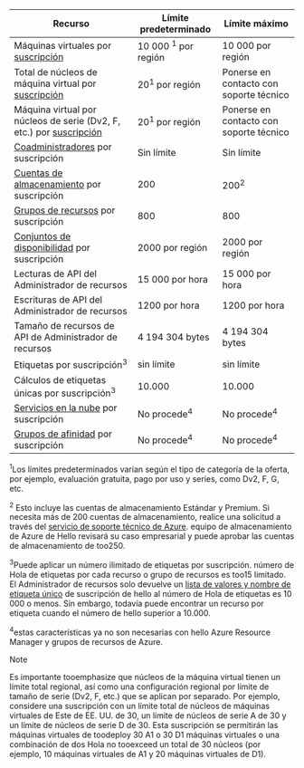 | Recurso | Límite predeterminado | Límite máximo |
| --- | --- | --- |
| Máquinas virtuales por [suscripción](../articles/billing-buy-sign-up-azure-subscription.md) |10 000 <sup>1</sup> por región |10 000 por región |
| Total de núcleos de máquina virtual por [suscripción](../articles/billing-buy-sign-up-azure-subscription.md) |20<sup>1</sup> por región | Ponerse en contacto con soporte técnico |
| Máquina virtual por núcleos de serie (Dv2, F, etc.) por [suscripción](../articles/billing-buy-sign-up-azure-subscription.md) |20<sup>1</sup> por región | Ponerse en contacto con soporte técnico |
| [Coadministradores](../articles/billing-add-change-azure-subscription-administrator.md) por suscripción |Sin límite |Sin límite |
| [Cuentas de almacenamiento](../articles/storage/common/storage-create-storage-account.md) por suscripción |200 |200<sup>2</sup> |
| [Grupos de recursos](../articles/azure-resource-manager/resource-group-overview.md) por suscripción |800 |800 |
| [Conjuntos de disponibilidad](../articles/virtual-machines/windows/manage-availability.md#configure-multiple-virtual-machines-in-an-availability-set-for-redundancy) por suscripción |2000 por región |2000 por región |
| Lecturas de API del Administrador de recursos |15 000 por hora |15 000 por hora |
| Escrituras de API del Administrador de recursos |1200 por hora |1200 por hora |
| Tamaño de recursos de API de Administrador de recursos |4 194 304 bytes |4 194 304 bytes |
| Etiquetas por suscripción<sup>3</sup> |sin límite |sin límite |
| Cálculos de etiquetas únicas por suscripción<sup>3</sup> | 10.000 | 10.000 |
| [Servicios en la nube](../articles/cloud-services/cloud-services-choose-me.md) por suscripción |No procede<sup>4</sup> |No procede<sup>4</sup> |
| [Grupos de afinidad](../articles/virtual-network/virtual-networks-migrate-to-regional-vnet.md) por suscripción |No procede<sup>4</sup> |No procede<sup>4</sup> |

<sup>1</sup>Los límites predeterminados varían según el tipo de categoría de la oferta, por ejemplo, evaluación gratuita, pago por uso y series, como Dv2, F, G, etc.

<sup>2</sup> Esto incluye las cuentas de almacenamiento Estándar y Premium. Si necesita más de 200 cuentas de almacenamiento, realice una solicitud a través del [servicio de soporte técnico de Azure](https://azure.microsoft.com/support/faq/). equipo de almacenamiento de Azure de Hello revisará su caso empresarial y puede aprobar las cuentas de almacenamiento de too250.

<sup>3</sup>Puede aplicar un número ilimitado de etiquetas por suscripción. número de Hola de etiquetas por cada recurso o grupo de recursos es too15 limitado. El Administrador de recursos solo devuelve un [lista de valores y nombre de etiqueta único](/rest/api/resources/tags#Tags_List) de suscripción de hello al número de Hola de etiquetas es 10 000 o menos. Sin embargo, todavía puede encontrar un recurso por etiqueta cuando el número de hello superior a 10.000.  

<sup>4</sup>estas características ya no son necesarias con hello Azure Resource Manager y grupos de recursos de Azure.

> [!NOTE]
> Es importante tooemphasize que núcleos de la máquina virtual tienen un límite total regional, así como una configuración regional por límite de tamaño de serie (Dv2, F, etc.) que se aplican por separado.  Por ejemplo, considere una suscripción con un límite total de núcleos de máquinas virtuales de Este de EE. UU. de 30, un límite de núcleos de serie A de 30 y un límite de núcleos de serie D de 30.  Esta suscripción se permitirán las máquinas virtuales de toodeploy 30 A1 o 30 D1 máquinas virtuales o una combinación de dos Hola no tooexceed un total de 30 núcleos (por ejemplo, 10 máquinas virtuales de A1 y 20 máquinas virtuales de D1).  
> <!-- -->
> 
> 

